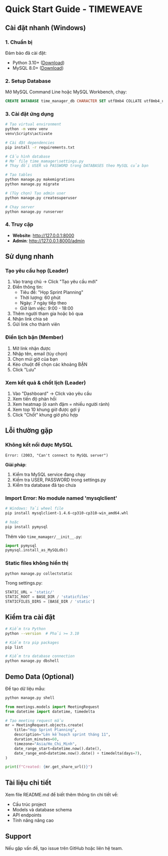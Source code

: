 # Quick Start Guide - TIMEWEAVE

## Cài đặt nhanh (Windows)

### 1. Chuẩn bị

Đảm bảo đã cài đặt:
- Python 3.10+ ([Download](https://www.python.org/downloads/))
- MySQL 8.0+ ([Download](https://dev.mysql.com/downloads/installer/))

### 2. Setup Database

Mở MySQL Command Line hoặc MySQL Workbench, chạy:

```sql
CREATE DATABASE time_manager_db CHARACTER SET utf8mb4 COLLATE utf8mb4_unicode_ci;
```

### 3. Cài đặt ứng dụng

```bash
# Tạo virtual environment
python -m venv venv
venv\Scripts\activate

# Cài đặt dependencies
pip install -r requirements.txt

# Cấu hình database
# Mở file time_mamager\settings.py
# Thay đổi USER và PASSWORD trong DATABASES theo MySQL của bạn

# Tạo tables
python manage.py makemigrations
python manage.py migrate

# (Tùy chọn) Tạo admin user
python manage.py createsuperuser

# Chạy server
python manage.py runserver
```

### 4. Truy cập

- **Website**: http://127.0.0.1:8000
- **Admin**: http://127.0.0.1:8000/admin

## Sử dụng nhanh

### Tạo yêu cầu họp (Leader)

1. Vào trang chủ → Click "Tạo yêu cầu mới"
2. Điền thông tin:
   - Tiêu đề: "Họp Sprint Planning"
   - Thời lượng: 60 phút
   - Ngày: 7 ngày tiếp theo
   - Giờ làm việc: 9:00 - 18:00
3. Thêm người tham gia hoặc bỏ qua
4. Nhận link chia sẻ
5. Gửi link cho thành viên

### Điền lịch bận (Member)

1. Mở link nhận được
2. Nhập tên, email (tùy chọn)
3. Chọn múi giờ của bạn
4. Kéo chuột để chọn các khoảng BẬN
5. Click "Lưu"

### Xem kết quả & chốt lịch (Leader)

1. Vào "Dashboard" → Click vào yêu cầu
2. Xem tiến độ phản hồi
3. Xem heatmap (ô xanh đậm = nhiều người rảnh)
4. Xem top 10 khung giờ được gợi ý
5. Click "Chốt" khung giờ phù hợp

## Lỗi thường gặp

### Không kết nối được MySQL

```
Error: (2003, "Can't connect to MySQL server")
```

**Giải pháp**:
1. Kiểm tra MySQL service đang chạy
2. Kiểm tra USER, PASSWORD trong settings.py
3. Kiểm tra database đã tạo chưa

### Import Error: No module named 'mysqlclient'

```bash
# Windows: Tải wheel file
pip install mysqlclient-1.4.6-cp310-cp310-win_amd64.whl

# hoặc
pip install pymysql
```

Thêm vào `time_mamager/__init__.py`:
```python
import pymysql
pymysql.install_as_MySQLdb()
```

### Static files không hiển thị

```bash
python manage.py collectstatic
```

Trong settings.py:
```python
STATIC_URL = 'static/'
STATIC_ROOT = BASE_DIR / 'staticfiles'
STATICFILES_DIRS = [BASE_DIR / 'static']
```

## Kiểm tra cài đặt

```bash
# Kiểm tra Python
python --version  # Phải >= 3.10

# Kiểm tra pip packages
pip list

# Kiểm tra database connection
python manage.py dbshell
```

## Demo Data (Optional)

Để tạo dữ liệu mẫu:

```bash
python manage.py shell
```

```python
from meetings.models import MeetingRequest
from datetime import datetime, timedelta

# Tạo meeting request mẫu
mr = MeetingRequest.objects.create(
    title="Họp Sprint Planning",
    description="Lên kế hoạch sprint tháng 11",
    duration_minutes=60,
    timezone="Asia/Ho_Chi_Minh",
    date_range_start=datetime.now().date(),
    date_range_end=datetime.now().date() + timedelta(days=7),
)

print(f"Created: {mr.get_share_url()}")
```

## Tài liệu chi tiết

Xem file README.md để biết thêm thông tin chi tiết về:
- Cấu trúc project
- Models và database schema
- API endpoints
- Tính năng nâng cao

## Support

Nếu gặp vấn đề, tạo issue trên GitHub hoặc liên hệ team.
